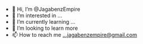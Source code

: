 - 👋 Hi, I’m @JagabenzEmpire
- 👀 I’m interested in ...
- 🌱 I’m currently learning ...
- 💞️ I’m looking to learn more
- 📫 How to reach me ...jagabenzempire@gmail.com

<!---
JagabenzEmpire/JagabenzEmpire is a ✨ special ✨ repository because its `README.md` (this file) appears on your GitHub profile.
You can click the Preview link to take a look at your changes.
--->
